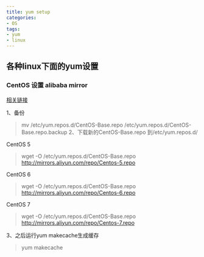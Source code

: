 ```yaml
---
title: yum setup 
categories: 
- OS 
tags: 
- yum
- linux  
---
```


## 各种linux下面的yum设置 ##

### CentOS 设置 alibaba mirror ##

[相关链接](http://mirrors.aliyun.com/help/centos)

1、备份

> mv /etc/yum.repos.d/CentOS-Base.repo /etc/yum.repos.d/CentOS-Base.repo.backup
2、下载新的CentOS-Base.repo 到/etc/yum.repos.d/

CentOS 5
> wget -O /etc/yum.repos.d/CentOS-Base.repo http://mirrors.aliyun.com/repo/Centos-5.repo

CentOS 6
> wget -O /etc/yum.repos.d/CentOS-Base.repo http://mirrors.aliyun.com/repo/Centos-6.repo

CentOS 7
> wget -O /etc/yum.repos.d/CentOS-Base.repo http://mirrors.aliyun.com/repo/Centos-7.repo 

3、之后运行yum makecache生成缓存
> yum makecache

<!-- more -->
